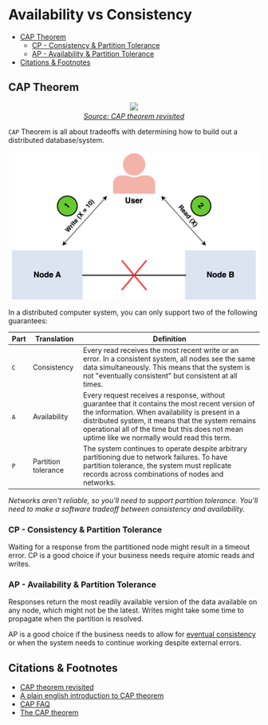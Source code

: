 # Availability vs Consistency
- [CAP Theorem](#cap-theorem)
  - [CP - Consistency \& Partition Tolerance](#cp---consistency--partition-tolerance)
  - [AP - Availability \& Partition Tolerance](#ap---availability--partition-tolerance)
- [Citations \& Footnotes](#citations--footnotes)

## CAP Theorem
<p align="center">
  <img src="images/bgLMI2u.png">
  <br/>
  <i><a href=http://robertgreiner.com/2014/08/cap-theorem-revisited>Source: CAP theorem revisited</a></i>
</p>

`CAP` Theorem is all about tradeoffs with determining how to build out a distributed database/system. 

![Cap Theorem Diagram](../_assets/systems/_cap-theorm.png)

In a distributed computer system, you can only support two of the following guarantees:

| Part | Translation         | Definition                                                                                                                                                                                                                                                                                                |
| ---- | ------------------- | --------------------------------------------------------------------------------------------------------------------------------------------------------------------------------------------------------------------------------------------------------------------------------------------------------- |
| `C`  | Consistency         | Every read receives the most recent write or an error. In a consistent system, all nodes see the same data simultaneously. This means that the system is not "eventually consistent" but consistent at all times.                                                                                        |
| `A`  | Availability        | Every request receives a response, without guarantee that it contains the most recent version of the information. When availability is present in a distributed system, it means that the system remains operational all of the time but this does not mean uptime like we normally would read this term. |
| `P`  | Partition tolerance | The system continues to operate despite arbitrary partitioning due to network failures. To have partition tolerance, the system must replicate records across combinations of nodes and networks.                                                                                                        |

*Networks aren't reliable, so you'll need to support partition tolerance. You'll need to make a software tradeoff between consistency and availability.*

### CP - Consistency & Partition Tolerance
Waiting for a response from the partitioned node might result in a timeout error. CP is a good choice if your business needs require atomic reads and writes.

### AP - Availability & Partition Tolerance
Responses return the most readily available version of the data available on any node, which might not be the latest. Writes might take some time to propagate when the partition is resolved.

AP is a good choice if the business needs to allow for [eventual consistency](./consistency-patterns.md) or when the system needs to continue working despite external errors.

## Citations & Footnotes
* [CAP theorem revisited](http://robertgreiner.com/2014/08/cap-theorem-revisited/)
* [A plain english introduction to CAP theorem](http://ksat.me/a-plain-english-introduction-to-cap-theorem)
* [CAP FAQ](https://github.com/henryr/cap-faq)
* [The CAP theorem](https://www.youtube.com/watch?v=k-Yaq8AHlFA)
